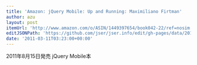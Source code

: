 ```yaml
---
title: 'Amazon: jQuery Mobile: Up and Running: Maximiliano Firtman'
author: azu
layout: post
itemUrl: 'http://www.amazon.com/o/ASIN/1449397654/book042-22/ref=nosim'
editJSONPath: 'https://github.com/jser/jser.info/edit/gh-pages/data/2011/03/index.json'
date: '2011-03-11T03:23:00+00:00'
---
```

2011年8月15日発売
jQuery Mobile本
